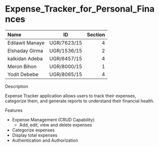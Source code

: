 # Expense_Tracker_for_Personal_Finances
| Name | ID  | Section |
| :------------ |:---------------:| -----:|
| Edilawit Manaye   | UGR/7623/15 | 4 |
| Elshaday Girma   | UGR/1536/15 | 2 |
| kalkidan Adeba   | UGR/6457/15 | 4 |
| Meron Bihon   | UGR/8000/15 | 1 |
| Yodit Debebe   | UGR/8065/15 | 4 | 

Description

 Expense Tracker application allows users to track their expenses, categorize them, and generate reports to understand their financial health.

Features
- Expense Management (CRUD Capability)
  - Add, edit, view and delete expenses
- Categorize expenses
- Display total expenses
- Authentication and Authorization
